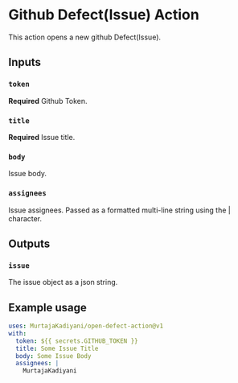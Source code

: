 # Github Defect(Issue) Action

This action opens a new github Defect(Issue).

## Inputs

### `token`

**Required** Github Token.

### `title`

**Required** Issue title.

### `body`

Issue body.

### `assignees`

Issue assignees. Passed as a formatted multi-line string using the | character.

## Outputs

### `issue`

The issue object as a json string.

## Example usage

```yaml
uses: MurtajaKadiyani/open-defect-action@v1
with:
  token: ${{ secrets.GITHUB_TOKEN }}
  title: Some Issue Title
  body: Some Issue Body
  assignees: |
    MurtajaKadiyani
